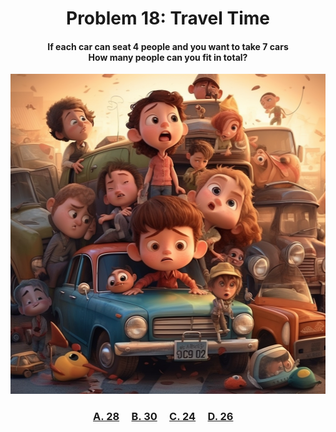 <h1 align="center">
Problem 18: Travel Time
</h1>

<h4 align="center">
If each car can seat 4 people and you want to take 7 cars<br/>How many people can you fit in total?
</h4>

<p align="center">
<img src="image.png" height="512"/>
</p>

<h3 align="center"><span><a href="https://raw.githubusercontent.com/rain1024/math/main/assets/win0.png">A. 28</a></span>&nbsp;&nbsp;&nbsp;&nbsp;
<span><a href="https://raw.githubusercontent.com/rain1024/math/main/assets/lose0.png">B. 30</a></span>&nbsp;&nbsp;&nbsp;&nbsp;
<span><a href="https://raw.githubusercontent.com/rain1024/math/main/assets/lose0.png">C. 24</a></span>&nbsp;&nbsp;&nbsp;&nbsp;
<span><a href="https://raw.githubusercontent.com/rain1024/math/main/assets/lose0.png">D. 26</a></span>&nbsp;&nbsp;&nbsp;&nbsp;
</h3>